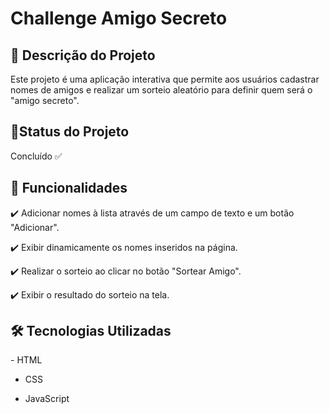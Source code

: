 # Challenge Amigo Secreto

<h2>📌 Descrição do Projeto</h2>
Este projeto é uma aplicação interativa que permite aos usuários cadastrar nomes de amigos e realizar um sorteio aleatório para definir quem será o "amigo secreto".

<h2>🚀Status do Projeto</h2>
Concluído ✅ 

<h2>🎯 Funcionalidades</h2>
✔️ Adicionar nomes à lista através de um campo de texto e um botão "Adicionar".

✔️ Exibir dinamicamente os nomes inseridos na página.

✔️ Realizar o sorteio ao clicar no botão "Sortear Amigo".

✔️ Exibir o resultado do sorteio na tela.


<h2>🛠️ Tecnologias Utilizadas</h2>
- HTML

- CSS
  
- JavaScript
  
